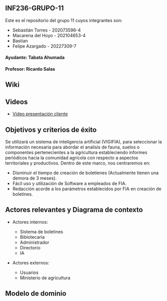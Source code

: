 ## INF236-GRUPO-11

Este es el repositorio del grupo 11 cuyos integrantes son:

* Sebastián Torres - 202073596-4
* Macarena del Hoyo - 202104653-4
* Bastian
* Felipe Azargado - 20227309-7

#### Ayudante: Tabata Ahumada
#### Profesor: Ricardo Salas
## Wiki

## Videos

* [Video presentación cliente](https://www.youtube.com/watch?v=abJau21SDIk)

## Objetivos y criterios de éxito

Se utilizará un sistema de inteligencia artificial (VIGIFIA), para seleccionar la información necesaria para abordar el analisis de fauna, suelos o componentes pertenecientes a la agricultura estableciendo informes periódicos hacia la comunidad agrícola con respecto a aspectos territoriales y productivos. Dentro de este marco, nos centraremos en:
* Disminuir el tiempo de creación de boletienes (Actualmente tienen una demora de 3 meses).
* Fácil uso y utilización de Software a empleados de FIA.
* Redacción acorde a los parámetros establecidos por FIA en creación de boletines.

## Actores relevantes y Diagrama de contexto
* Actores internos:
  * Sistema de boletines
  * Biblotecaria
  * Administrador
  * Directorio
  * IA

* Actores externos:
  * Usuarios
  * Ministerio de agricultura

## Modelo de dominio

